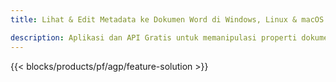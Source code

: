 ```yaml
---
title: Lihat & Edit Metadata ke Dokumen Word di Windows, Linux & macOS 

description: Aplikasi dan API Gratis untuk memanipulasi properti dokumen DOC, DOCX, DOCM, DOTX, DOT, RTF & ODT
---
```


{{< blocks/products/pf/agp/feature-solution >}} 


